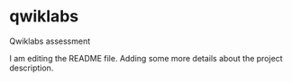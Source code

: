# qwiklabs
Qwiklabs assessment

I am editing the README file. Adding some more details about the project description.

